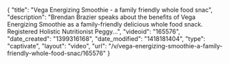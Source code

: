 {
    "title": "Vega Energizing Smoothie - a family friendly whole food snac",
    "description": "Brendan Brazier speaks about the benefits of Vega Energizing Smoothie as a family-friendly delicious whole food snack. Registered Holistic Nutritionist Peggy...",
    "videoid": "165576",
    "date_created": "1399316168",
    "date_modified": "1418181404",
    "type": "captivate",
    "layout": "video",
    "url": "\/v\/vega-energizing-smoothie-a-family-friendly-whole-food-snac\/165576"
}